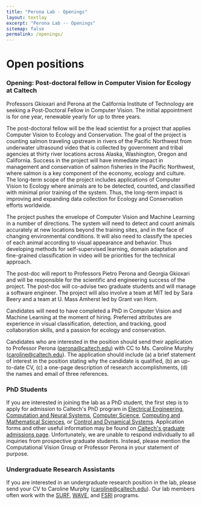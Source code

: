 ```yaml
---
title: "Perona Lab - Openings"
layout: textlay
excerpt: "Perona Lab -- Openings"
sitemap: false
permalink: /openings/
---
```


# Open positions

### Opening: Post-doctoral fellow in Computer Vision for Ecology at Caltech

Professors Gkioxari and Perona at the California Institute of Technology are seeking a Post-Doctoral Fellow in Computer Vision. The initial appointment is for one year, renewable yearly for up to three years.  

The post-doctoral fellow will be the lead scientist for a project that applies Computer Vision to Ecology and Conservation. The goal of the project is counting salmon traveling upstream in rivers of the Pacific Northwest from underwater ultrasound video that is collected by government and tribal agencies at thirty river locations across  Alaska, Washington, Oregon and California.  Success in the project will have immediate impact in management and conservation of salmon fisheries in the Pacific Northwest, where salmon is a key component of the economy, ecology and culture. The long-term scope of the project includes applications of Computer Vision to Ecology where animals are to be detected, counted, and classified with minimal prior training of the system. Thus, the long-term impact is improving and expanding data collection for Ecology and Conservation efforts worldwide.

The project pushes the envelope of Computer Vision and Machine Learning in a number of directions. The system will need to detect and count animals accurately at new locations beyond the training sites, and in the face of changing environmental conditions.  It will also need to classify the species of each animal according to visual appearance  and behavior. Thus developing methods for self-supervised learning, domain adaptation and fine-grained classification in video will be priorities for the technical approach.

The post-doc will report to Professors Pietro Perona and Georgia Gkioxari and will be responsible for the scientific and engineering success of the project. The post-doc will co-advise two graduate students and will manage a software engineer. The project will also involve a team at MIT led by Sara Beery and a team at U. Mass Amherst led by Grant van Horn.

Candidates will need to have completed a PhD in Computer Vision and Machine Learning at the moment of hiring. Preferred attributes are experience in visual classification, detection, and tracking, good collaboration skills, and a passion for ecology and conservation.

Candidates who are interested in the position should send their application to Professor Perona (perona@caltech.edu) with CC to Ms. Caroline Murphy (caroline@caltech.edu). The application should include (a) a brief statement of interest in the position stating why the candidate is qualified, (b) an up-to-date CV, (c) a one-page description of research accomplishments, (d) the names and email of three references.



### PhD Students

If you are interested in joining the lab as a PhD student, the first step is to apply for admission to Caltech's PhD program in [Electrical Engineering](https://ee.caltech.edu/academics/grad), [Computation and Neural Systems](https://www.bbe.caltech.edu/academics/cns/graduate-studies), [Computer Science](https://www.cms.caltech.edu/academics/grad_cs), [Computing and Mathematical Sciences](https://www.cms.caltech.edu/academics/grad_cms), or [Control and Dynamical Systems](https://www.cms.caltech.edu/academics/grad_cds). Application forms and other useful information may be found on [Caltech's graduate admissions page](https://www.gradoffice.caltech.edu/admissions). Unfortunately, we are unable to respond individually to all inquiries from prospective graduate students. Instead, please mention the Computational Vision Group or Professor Perona in your statement of purpose.  

### Undergraduate Research Assistants

If you are interested in an undergraduate research position in the lab, please send your CV to Caroline Murphy (caroline@caltech.edu). Our lab members often work with the [SURF](https://sfp.caltech.edu/undergraduate-research/programs/surf), [WAVE](https://sfp.caltech.edu/undergraduate-research/programs/wavefellows), and [FSRI](https://diversity.caltech.edu/programs-training/programs/first-year-success-research-institute-fsri) programs.
